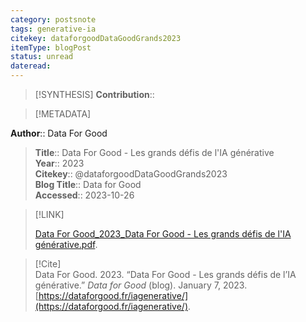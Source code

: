 ```yaml
---
category: postsnote
tags: generative-ia
citekey: dataforgoodDataGoodGrands2023
itemType: blogPost
status: unread  
dateread:  
---
```


> [!SYNTHESIS] 
>**Contribution**::

> [!METADATA]  
>
**Author**:: Data For Good<br>
> **Title**:: Data For Good - Les grands défis de l'IA générative    
> **Year**:: 2023     
> **Citekey**:: @dataforgoodDataGoodGrands2023    
>**Blog Title**:: Data for Good   
>**Accessed**:: 2023-10-26   
> 

> [!LINK] 
>
> [Data For Good_2023_Data For Good - Les grands défis de l'IA générative.pdf](file:///Users/steven/Library/Mobile%20Documents/com~apple~CloudDocs/Zotero/bibliography/undefined/2023/Data%20For%20Good_2023_Data%20For%20Good%20-%20Les%20grands%20défis%20de%20l'IA%20générative.pdf).

> [!Cite]  
> Data For Good. 2023. “Data For Good - Les grands défis de l’IA générative.” _Data for Good_ (blog). January 7, 2023. [https://dataforgood.fr/iagenerative/](https://dataforgood.fr/iagenerative/).

